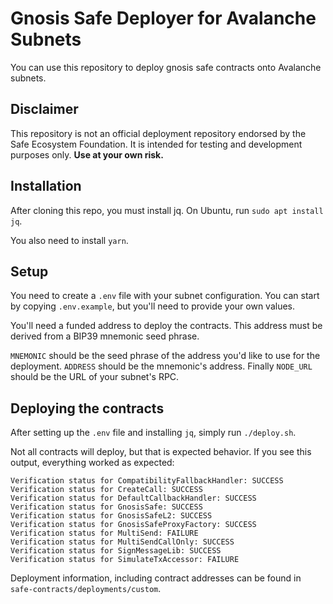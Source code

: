 # Gnosis Safe Deployer for Avalanche Subnets

You can use this repository to deploy gnosis safe contracts onto Avalanche subnets.

## Disclaimer

This repository is not an official deployment repository endorsed by the Safe Ecosystem Foundation. It is intended for testing and development purposes only. **Use at your own risk.**

## Installation

After cloning this repo, you must install jq. On Ubuntu, run `sudo apt install jq`.

You also need to install `yarn`.

## Setup

You need to create a `.env` file with your subnet configuration. You can start by copying `.env.example`, but you'll need to provide your own values.

You'll need a funded address to deploy the contracts. This address must be derived from a BIP39 mnemonic seed phrase.

`MNEMONIC` should be the seed phrase of the address you'd like to use for the deployment. `ADDRESS` should be the mnemonic's address. Finally `NODE_URL` should be the URL of your subnet's RPC.

## Deploying the contracts

After setting up the `.env` file and installing `jq`, simply run `./deploy.sh`.

Not all contracts will deploy, but that is expected behavior. If you see this output, everything worked as expected:

```
Verification status for CompatibilityFallbackHandler: SUCCESS
Verification status for CreateCall: SUCCESS
Verification status for DefaultCallbackHandler: SUCCESS
Verification status for GnosisSafe: SUCCESS
Verification status for GnosisSafeL2: SUCCESS
Verification status for GnosisSafeProxyFactory: SUCCESS
Verification status for MultiSend: FAILURE
Verification status for MultiSendCallOnly: SUCCESS
Verification status for SignMessageLib: SUCCESS
Verification status for SimulateTxAccessor: FAILURE
```

Deployment information, including contract addresses can be found in `safe-contracts/deployments/custom`.